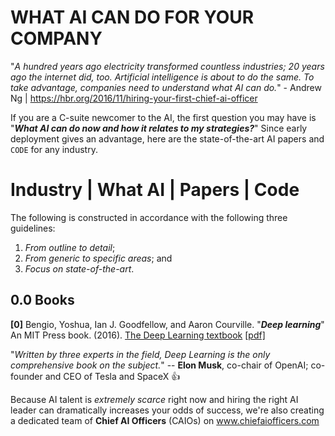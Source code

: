 # WHAT AI CAN DO FOR YOUR COMPANY

"*A hundred years ago electricity transformed countless industries; 20 years ago the internet did, too. Artificial intelligence is about to do the same. To take advantage, companies need to understand what AI can do.*" - Andrew Ng | https://hbr.org/2016/11/hiring-your-first-chief-ai-officer

If you are a C-suite newcomer to the AI, the first question you may have is "**_What AI can do now and how it relates to my strategies?_**" Since early deployment gives an advantage, here are the state-of-the-art AI papers and `CODE` for any industry.

# Industry | What AI | Papers | Code

The following is constructed in accordance with the following three guidelines:

1. *From outline to detail*;
2. *From generic to specific areas*; and
3. *Focus on state-of-the-art*.

## 0.0 Books

**[0]** Bengio, Yoshua, Ian J. Goodfellow, and Aaron Courville. "**_Deep learning_**" An MIT Press book. (2016). [The Deep Learning textbook](http://www.deeplearningbook.org) [[pdf]](https://github.com/HFTrader/DeepLearningBook/raw/master/DeepLearningBook.pdf)

"*Written by three experts in the field, Deep Learning is the only comprehensive book on the subject.*" -- **Elon Musk**, co-chair of OpenAI; co-founder and CEO of Tesla and SpaceX :+1:

Because AI talent is *extremely scarce* right now and hiring the right AI leader can dramatically increases your odds of success, we're also creating a dedicated team of **Chief AI Officers** (CAIOs) on www.chiefaiofficers.com
